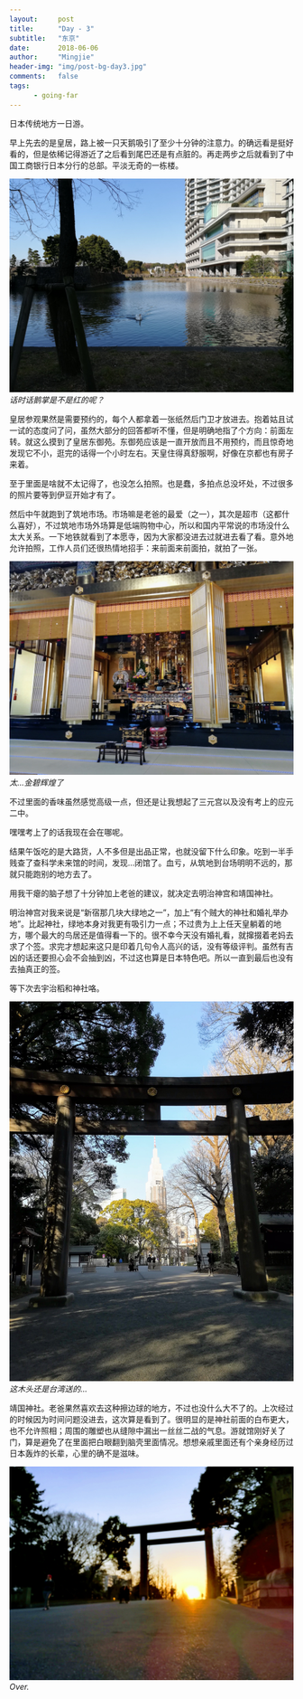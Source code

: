 ```yaml
---
layout:     post
title:      "Day - 3"
subtitle:   "东京"
date:       2018-06-06
author:     "Mingjie"
header-img: "img/post-bg-day3.jpg"
comments:   false
tags:
      - going-far
---
```


日本传统地方一日游。

早上先去的是皇居，路上被一只天鹅吸引了至少十分钟的注意力。的确远看是挺好看的，但是依稀记得游近了之后看到尾巴还是有点脏的。再走两步之后就看到了中国工商银行日本分行的总部。平淡无奇的一栋楼。

![](/img/in-post/post-day3/3-1.jpg)
*话时话鹅掌是不是红的呢？*

皇居参观果然是需要预约的，每个人都拿着一张纸然后门卫才放进去。抱着姑且试一试的态度问了问，虽然大部分的回答都听不懂，但是明确地指了个方向：前面左转。就这么摸到了皇居东御苑。东御苑应该是一直开放而且不用预约，而且惊奇地发现它不小，逛完的话得一个小时左右。天皇住得真舒服啊，好像在京都也有房子来着。

至于里面是啥就不太记得了，也没怎么拍照。也是蠢，多拍点总没坏处，不过很多的照片要等到伊豆开始才有了。

然后中午就跑到了筑地市场。市场嘛是老爸的最爱（之一），其次是超市（这都什么喜好），不过筑地市场外场算是低端购物中心，所以和国内平常说的市场没什么太大关系。一下地铁就看到了本愿寺，因为大家都没进去过就进去看了看。意外地允许拍照，工作人员们还很热情地招手：来前面来前面拍，就拍了一张。

![](/img/in-post/post-day3/3-2.jpg)
*太...金碧辉煌了*

不过里面的香味虽然感觉高级一点，但还是让我想起了三元宫以及没有考上的应元二中。

嘿嘿考上了的话我现在会在哪呢。

结果午饭吃的是大路货，人不多但是出品正常，也就没留下什么印象。吃到一半手贱查了查科学未来馆的时间，发现...闭馆了。血亏，从筑地到台场明明不远的，那就只能跑别的地方去了。

用我干瘪的脑子想了十分钟加上老爸的建议，就决定去明治神宫和靖国神社。

明治神宫对我来说是“新宿那几块大绿地之一”，加上“有个贼大的神社和婚礼举办地”。比起神社，绿地本身对我更有吸引力一点；不过贵为上上任天皇躺着的地方，哪个最大的鸟居还是值得看一下的。很不幸今天没有婚礼看，就撺掇着老妈去求了个签。求完才想起来这只是印着几句令人高兴的话，没有等级评判。虽然有吉凶的话还要担心会不会抽到凶，不过这也算是日本特色吧。所以一直到最后也没有去抽真正的签。

等下次去宇治稻和神社咯。

![](/img/in-post/post-day3/3-3.jpg)
*这木头还是台湾送的...*

靖国神社。老爸果然喜欢去这种擦边球的地方，不过也没什么大不了的。上次经过的时候因为时间问题没进去，这次算是看到了。很明显的是神社前面的白布更大，也不允许照相；周围的雕塑也从缝隙中漏出一丝丝二战的气息。游就馆刚好关了门，算是避免了在里面把白眼翻到脑壳里面情况。想想亲戚里面还有个亲身经历过日本轰炸的长辈，心里的确不是滋味。

![](/img/in-post/post-day3/3-4.jpg)
*Over.*

